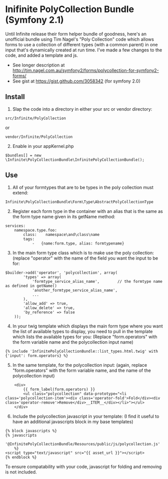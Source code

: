 
Inifinite PolyCollection Bundle (Symfony 2.1)
================================

Until Infinite release their form helper bundle of goodness, here's an unofficial bundle using Tim Nagel's "Poly
Collection" code which allows forms to use a collection of different types (with a common parent) in one input that's
dynamically created at run time. I've made a few changes to the code, and added a template and js.

* See longer description at http://tim.nagel.com.au/symfony2/forms/polycollection-for-symfony2-forms/
* See gist at https://gist.github.com/3058342 (for symfony 2.0)

Install
--------

1. Slap the code into a directory in either your src or vendor directory:
```
src/Infinite/PolyCollection
```
or
```
vendor/Infinite/PolyCollection
```

2. Enable in your appKernel.php
```
$bundles[] = new \Infinite\PolyCollectionBundle\InfinitePolyCollectionBundle();
```

Use
-----

1. All of your formtypes that are to be types in the poly collection must extend:
```
Infinite\PolyCollectionBundle\Form\Type\AbstractPolyCollectionType
```

2. Register each form type in the container with an alias that is the same as the form type name given in its getName
method:
```
services:
    namespace.type.foo:
        class:    namespace\and\class\name
        tags:
            -   {name:form.type, alias: formtypename}
```

3. In the main form type class which is to make use the poly collection: (replace "operator" with the name of the field
you want the input to be for:
```
$builder->add('operator', 'polycollection', array(
        'types' => array(
            'formtype_service_alias_name',        // the formtype name as defined in getName()
            'another_formtype_service_alias_name',
            ...
        ),
        'allow_add' => true,
        'allow_delete' => true,
        'by_reference' => false
    ));
```

4. In your twig template which displays the main form type where you want the list of available types to display, you
need to pull in the template which lists the available types for you:
(Replace "form.operators" with the form variable name and the polycollection input name)
```
{% include 'InfinitePolyCollectionBundle::list_types.html.twig' with {'input': form.operators} %}
```

5. In the same template, for the polycollection input: (again, replace "form.operators" with the form variable name, and
the name of the polycollection input)
```
    <div>
        {{ form_label(form.operators) }}
        <ul class="polycollection" data-prototype="<li class='polycollection-item'><div class='operator-fold'>Fold</div><div class='operator-remove'>Remove</div>__ITEM__</div></li>"></ul>
    </div>
```

6. Include the polycollection javascript in your template: (I find it useful to have an additional javascripts block in
my base templates)
```
{% block javascripts %}
{% javascripts
        '@InfinitePolyCollectionBundle/Resources/public/js/polycollection.js'
    %}
<script type="text/javascript" src="{{ asset_url }}"></script>
{% endblock %}
```

To ensure compatability with your code, javascript for folding and removing is not included.
